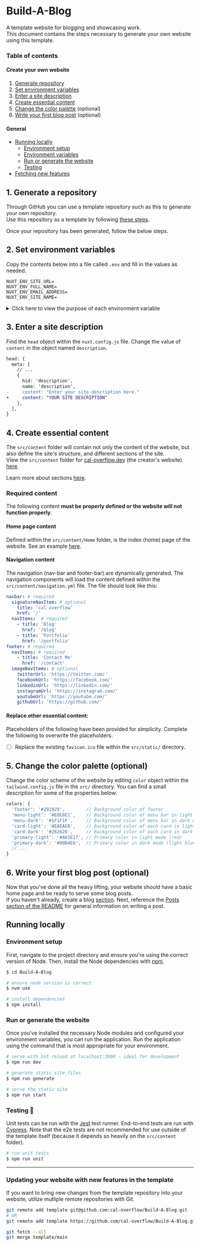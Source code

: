 # Build-A-Blog

A template website for blogging and showcasing work. \
This document contains the steps necessary to generate your own website using this template.

<!-- Table of contents -->
### Table of contents
#### Create your own website
  1. [Generate repository](#1-generate-a-repository)
  2. [Set environment variables](#2-set-environment-variables)
  3. [Enter a site description](#3-enter-a-site-description)
  4. [Create essential content](#4-create-essential-content)
  5. [Change the color palette](#5-change-the-color-palette-optional) (optional)
  6. [Write your first blog post](#6-write-your-first-blog-post-optional) (optional)
#### General
- [Running locally](#running-locally) 
  - [Environment setup](#environment-setup)
  - [Environment variables](#environment-variables)
  - [Run or generate the website](#run-or-generate-the-website)
  - [Testing](#testing-)
- [Fetching new features](#updating-your-website-with-new-features-in-the-template) 

## 1. Generate a repository
Through GitHub you can use a template repository such as this to generate your own repository. \
Use this repository as a template by following [these steps](https://docs.github.com/en/repositories/creating-and-managing-repositories/creating-a-repository-from-a-template#creating-a-repository-from-a-template).

Once your repository has been generated, follow the below steps.

## 2. Set environment variables
Copy the contents below into a file called `.env`  and fill in the values as needed.

```text[.env]
NUXT_ENV_SITE_URL=
NUXT_ENV_FULL_NAME=
NUXT_ENV_EMAIL_ADDRESS=
NUXT_ENV_SITE_NAME=
```
<details>
  <summary>Click here to view the purpose of each environment variable</summary>


  | Variable | Description | Required |
  | ----: | ------ | :--: |
  | `SITE_URL` | Utilized by the RSS feed generator to let readers know where they can find your site. | ✅ |
  | `FULL_NAME` | Utilized throughout the site.  | ✅ |
  | `EMAIL_ADDRESS` | Utilized for contact requests. | ✅ |
  | `SITE_NAME` | Utilized by the site to change the site title. If left blank, the `FULL_NAME` value is used. |  |

  Note that each environment variable name is preceded by `NUXT_ENV_` so that it is easily accessible by the nuxt application. Refer to Nuxt's [Environment Variables documentation](https://nuxtjs.org/docs/configuration-glossary/configuration-env/#automatic-injection-of-environment-variables).
</details>

## 3. Enter a site description

Find the `head` object within the `nuxt.config.js` file. Change the value of `content` in the object named `description`.

```diff
head: {
  meta: [
    // ...
    {
      hid: 'description',
      name: 'description',
-     content: "Enter your site description here."
+     content: "YOUR SITE DESCRIPTION"
    },
  ],
}
```

## 4. Create essential content
The `src/content` folder will contain not only the content of the website, but also define the site's structure, and different sections of the site.\
View the `src/content` folder for [cal-overflow.dev](https://cal-overflow.dev) (the creator's website) [here](https://github.com/cal-overflow/site/tree/main/src/content).

Learn more about sections [here](./README.md#sections).

### Required content
The following content **must be properly defined or the website will not function properly**.

#### Home page content
Defined within the `src/content/Home` folder, is the index (home) page of the website. See an example [here](https://github.com/cal-overflow/site/tree/main/src/content/home).

#### Navigation content
The navigation (nav-bar and footer-bar) are dynamically generated. The navigation components will load the content defined within the `src/content/navigation.yml` file. The file should look like this:

```yaml
navbar: # required
  signatureNavItem: # optional
    title: 'cal overflow'
    href: '/'
  navItems:  # required
    - title: 'Blog'
      href: '/blog'
    - title: 'Portfolio'
      href: '/portfolio'
footer: # required
  navItems: # required
    - title: 'Contact Me'
      href: '/contact'
  imageNavItems: # optional
    twitterUrl: 'https://twitter.com/'
    facebookUrl: 'https://facebook.com/'
    linkedinUrl: 'https://linkedin.com/'
    instagramUrl: 'https://instagram.com/'
    youtubeUrl: 'https://youtube.com/'
    githubUrl: 'https://github.com/'
```


#### Replace other essential content:
Placeholders of the following have been provided for simplicity. Complete the following to overwrite the placeholders.

- [ ] Replace the existing `favicon.ico` file within the `src/static/` directory.


## 5. Change the color palette (optional)
Change the color scheme of the website by editing `color` object within the `tailwind.config.js` file in the `src/` directory. You can find a small description for some of the properties below.

```js
colors: {
  'footer': '#292929',        // Background color of footer
  'menu-light': '#E0E0E1',    // Background color of menu bar in light mode
  'menu-dark': '#1F1F1F',     // Background color of menu bar in dark mode
  'card-light': '#EAEAEB',    // Background color of each card in light mode
  'card-dark': '#262626',     // Background color of each card in dark mode
  'primary-light': '#A61E17', // Primary color in light mode (red)
  'primary-dark': '#00B4E6',  // Primary color in dark mode (light blue)
  // ...
}
```

## 6. Write your first blog post (optional)

Now that you've done all the heavy lifting, your website should have a basic home page and be ready to serve some blog posts. \
If you haven't already, create a blog [section](./README.md#sections). Next, reference the [Posts section of the README](./README.md#posts-) for general information on writing a post.


## Running locally
### Environment setup
First, navigate to the project directory and ensure you're using the correct version of Node. Then, install the Node dependencies with [npm](https://www.npmjs.com/).
```bash
$ cd Build-A-Blog

# ensure node version is correct
$ nvm use

# install dependencies
$ npm install
```

<!-- ### Environment variables-->
### Run or generate the website
Once you've installed the necessary Node modules and configured your environment variables, you can run the application. Run the application using the command that is most appropriate for your environment.

```bash
# serve with hot reload at localhost:3000 - ideal for development
$ npm run dev

# generate static site files
$ npm run generate

# serve the static site
$ npm run start
```


### Testing 🧪

Unit tests can be run with the [Jest](https://jestjs.io/) test runner. End-to-end tests are run with [Cypress](https://www.cypress.io/). Note that the e2e tests are not recommended for use outside of the template itself (because it depends so heavily on the `src/content` folder).

```bash
# run unit tests
$ npm run unit
``` 

---

### Updating your website with new features in the template

If you want to bring new changes from the template repository into your website, utilize mutliple remote repositories with Git.

```bash
git remote add template git@github.com:cal-overflow/Build-A-Blog.git
# OR
git remote add template https://github.com/cal-overflow/Build-A-Blog.git

git fetch --all
git merge template/main
```

